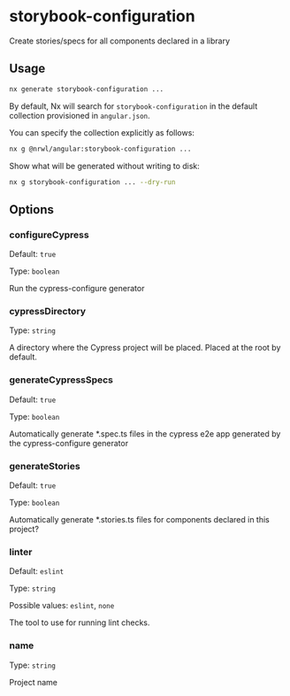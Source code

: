 # storybook-configuration

Create stories/specs for all components declared in a library

## Usage

```bash
nx generate storybook-configuration ...
```

By default, Nx will search for `storybook-configuration` in the default collection provisioned in `angular.json`.

You can specify the collection explicitly as follows:

```bash
nx g @nrwl/angular:storybook-configuration ...
```

Show what will be generated without writing to disk:

```bash
nx g storybook-configuration ... --dry-run
```

## Options

### configureCypress

Default: `true`

Type: `boolean`

Run the cypress-configure generator

### cypressDirectory

Type: `string`

A directory where the Cypress project will be placed. Placed at the root by default.

### generateCypressSpecs

Default: `true`

Type: `boolean`

Automatically generate \*.spec.ts files in the cypress e2e app generated by the cypress-configure generator

### generateStories

Default: `true`

Type: `boolean`

Automatically generate \*.stories.ts files for components declared in this project?

### linter

Default: `eslint`

Type: `string`

Possible values: `eslint`, `none`

The tool to use for running lint checks.

### name

Type: `string`

Project name
